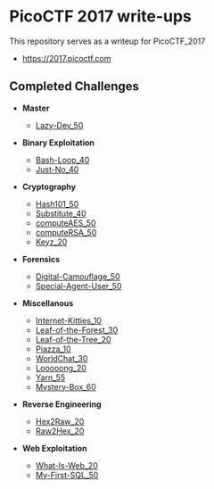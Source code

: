 # PicoCTF 2017 write-ups
This repository serves as a writeup for PicoCTF_2017  
* <https://2017.picoctf.com>

## Completed Challenges
* **Master**
    - [Lazy-Dev_50](master/Lazy_Dev)

* **Binary Exploitation**
    - [Bash-Loop_40](binary/Bash_Loop)
    - [Just-No_40](binary/Just_No)

* **Cryptography**
    - [Hash101_50](cryptography/Hash101)
    - [Substitute_40](cryptography/Substitute)
    - [computeAES_50](cryptography/computeAES)
    - [computeRSA_50](cryptography/computeRSA)
    - [Keyz_20](cryptography/keyz)

* **Forensics**
    - [Digital-Camouflage_50](forensics/Digital_Camouflage)
    - [Special-Agent-User_50](forensics/Special_Agent_User)

* **Miscellanous**
    - [Internet-Kitties_10](miscellanous/Internet_Kitties)
    - [Leaf-of-the-Forest_30](miscellanous/Leaf_of_the_Forest)
    - [Leaf-of-the-Tree_20](miscellanous/Leaf_of_the_Tree)
    - [Piazza_10](miscellanous/Piazza)
    - [WorldChat_30](miscellanous/WorldChat)
    - [Looooong_20](miscellanous/looooong)
    - [Yarn_55](miscellanous/Yarn)
    - [Mystery-Box_60](miscellanous/Mystery_Box)

* **Reverse Engineering**
    - [Hex2Raw_20](reverse/Hex2Raw)
    - [Raw2Hex_20](reverse/Raw2Hex)

* **Web Exploitation**
    - [What-Is-Web_20](web/What_Is_Web)
    - [My-First-SQL_50](web/My_First_SQL)


